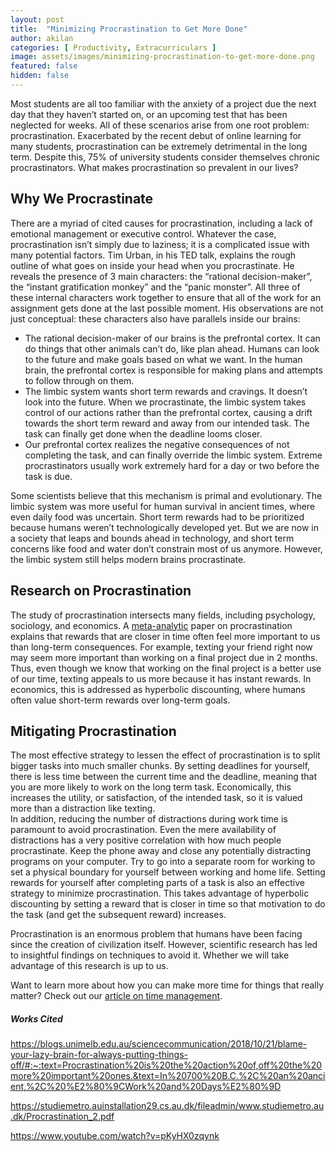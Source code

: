 ```yaml
---
layout: post
title:  "Minimizing Procrastination to Get More Done"
author: akilan
categories: [ Productivity, Extracurriculars ]
image: assets/images/minimizing-procrastination-to-get-more-done.png
featured: false
hidden: false
---
```


Most students are all too familiar with the anxiety of a project due the next day that they haven’t started on, or an upcoming test that has been neglected for weeks. All of these scenarios arise from one root problem: procrastination. Exacerbated by the recent debut of online learning for many students, procrastination can be extremely detrimental in the long term. Despite this, 75% of university students consider themselves chronic procrastinators. What makes procrastination so prevalent in our lives?

## Why We Procrastinate
There are a myriad of cited causes for procrastination, including a lack of emotional management or executive control. Whatever the case, procrastination isn’t simply due to laziness; it is a complicated issue with many potential factors. Tim Urban, in his TED talk, explains the rough outline of what goes on inside your head when you procrastinate. He reveals the presence of 3 main characters: the “rational decision-maker”, the “instant gratification monkey” and the “panic monster”. All three of these internal characters work together to ensure that all of the work for an assignment gets done at the last possible moment. His observations are not just conceptual: these characters also have parallels inside our brains:
- The rational decision-maker of our brains is the prefrontal cortex. It can do things that other animals can’t do, like plan ahead. Humans can look to the future and make goals based on what we want. In the human brain, the prefrontal cortex is responsible for making plans and attempts to follow through on them. 
- The limbic system wants short term rewards and cravings. It doesn’t look into the future. When we procrastinate, the limbic system takes control of our actions rather than the prefrontal cortex, causing a drift towards the short term reward and away from our intended task. The task can finally get done when the deadline looms closer.
- Our prefrontal cortex realizes the negative consequences of not completing the task, and can finally override the limbic system. Extreme procrastinators usually work extremely hard for a day or two before the task is due. 

Some scientists believe that this mechanism is primal and evolutionary. The limbic system was more useful for human survival in ancient times, where even daily food was uncertain. Short term rewards had to be prioritized because humans weren’t technologically developed yet. But we are now in a society that leaps and bounds ahead in technology, and short term concerns like food and water don’t constrain most of us anymore. However, the limbic system still helps modern brains procrastinate.
 
## Research on Procrastination 
The study of procrastination intersects many fields, including psychology, sociology, and economics. A [meta-analytic][1] paper on procrastination explains that rewards that are closer in time often feel more important to us than long-term consequences. For example, texting your friend right now may seem more important than working on a final project due in 2 months. Thus, even though we know that working on the final project is a better use of our time, texting appeals to us more because it has instant rewards. In economics, this is addressed as hyperbolic discounting, where humans often value short-term rewards over long-term goals.

[1]: https://studiemetro.auinstallation29.cs.au.dk/fileadmin/www.studiemetro.au.dk/Procrastination_2.pdf

## Mitigating Procrastination
The most effective strategy to lessen the effect of procrastination is to split bigger tasks into much smaller chunks. By setting deadlines for yourself, there is less time between the current time and the deadline, meaning that you are more likely to work on the long term task. Economically, this increases the utility, or satisfaction, of the intended task, so it is valued more than a distraction like texting. 	
In addition, reducing the number of distractions during work time is paramount to avoid procrastination. Even the mere availability of distractions has a very positive correlation with how much people procrastinate. Keep the phone away and close any potentially distracting programs on your computer. Try to go into a separate room for working to set a physical boundary for yourself between working and home life. 
Setting rewards for yourself after completing parts of a task is also an effective strategy to minimize procrastination. This takes advantage of hyperbolic discounting by setting a reward that is closer in time so that motivation to do the task (and get the subsequent reward) increases. 

Procrastination is an enormous problem that humans have been facing since the creation of civilization itself. However, scientific research has led to insightful findings on techniques to avoid it. Whether we will take advantage of this research is up to us. 


Want to learn more about how you can make more time for things that really matter? Check out our [article on time management](). 

##### Works Cited
https://blogs.unimelb.edu.au/sciencecommunication/2018/10/21/blame-your-lazy-brain-for-always-putting-things-off/#:~:text=Procrastination%20is%20the%20action%20of,off%20the%20more%20important%20ones.&text=In%20700%20B.C.%2C%20an%20ancient,%2C%20%E2%80%9CWork%20and%20Days%E2%80%9D

https://studiemetro.auinstallation29.cs.au.dk/fileadmin/www.studiemetro.au.dk/Procrastination_2.pdf

https://www.youtube.com/watch?v=pKyHX0zqynk
